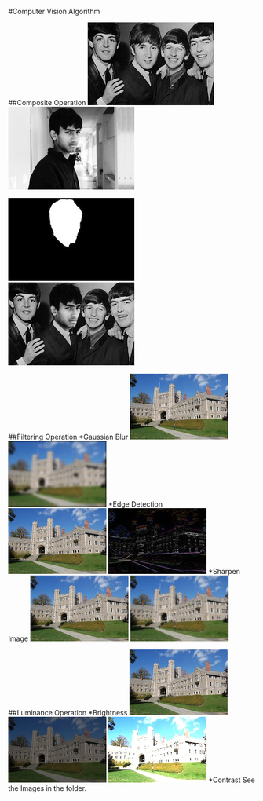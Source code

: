 #Computer Vision Algorithm

##Composite Operation
![Background](https://github.com/ShaShekhar/Computer_Vision/blob/master/Composite_operation/comp_background.jpg "Background") ![Foreground](https://github.com/ShaShekhar/Computer_Vision/blob/master/Composite_operation/comp_foreground.jpg "Foreground")

![Mask](https://github.com/ShaShekhar/Computer_Vision/blob/master/Composite_operation/comp_mask.jpg "Mask")  ![Result](https://github.com/ShaShekhar/Computer_Vision/blob/master/Composite_operation/composite.jpg "Result")

##Filtering Operation
*Gaussian Blur
![Princeton](https://github.com/ShaShekhar/Computer_Vision/blob/master/Filtering_operation/princeton_small.jpg "Princeton") ![Blur](https://github.com/ShaShekhar/Computer_Vision/blob/master/Filtering_operation/blur_princeton.jpg "Blur_Princeton")
*Edge Detection
![Princeton](https://github.com/ShaShekhar/Computer_Vision/blob/master/Filtering_operation/princeton_small.jpg "Princeton") ![Edge](https://github.com/ShaShekhar/Computer_Vision/blob/master/Filtering_operation/edgedetect.jpg "Edge")
*Sharpen Image
![Princeton](https://github.com/ShaShekhar/Computer_Vision/blob/master/Filtering_operation/princeton_small.jpg "Princeton") ![Sharpen_Image](https://github.com/ShaShekhar/Computer_Vision/blob/master/Filtering_operation/sharpen.jpg "Sharpen_image")

##Luminance Operation
*Brightness
![Princeton](https://github.com/ShaShekhar/Computer_Vision/blob/master/Filtering_operation/princeton_small.jpg "Princeton") ![Brightness_0.5](https://github.com/ShaShekhar/Computer_Vision/blob/master/Luminance_operation/princeton_small_brightness_0.5.jpg "Brightness_0.5") ![Brightness_2.0](https://github.com/ShaShekhar/Computer_Vision/blob/master/Luminance_operation/princeton_small_brightness_2.0.jpg "Brightness_2.0")
*Contrast
See the Images in the folder.
